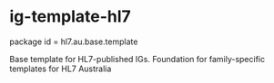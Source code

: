 # ig-template-hl7

package id = hl7.au.base.template

Base template for HL7-published IGs.  Foundation for family-specific templates for HL7 Australia
